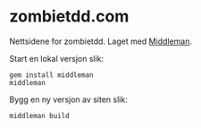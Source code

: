 zombietdd.com
=============

Nettsidene for zombietdd. Laget med [Middleman](http://middlemanapp.com/).

Start en lokal versjon slik:

    gem install middleman
    middleman
    
Bygg en ny versjon av siten slik:

    middleman build
    
